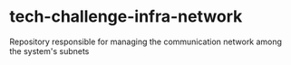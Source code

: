 # tech-challenge-infra-network

Repository responsible for managing the communication network among the system's subnets

